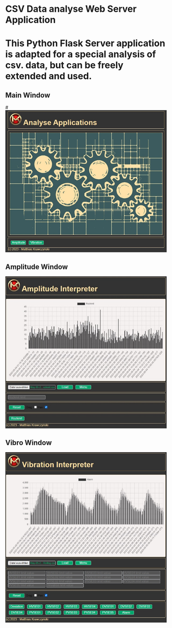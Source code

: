 # CSV Data analyse Web Server Application 
# This Python Flask Server application is adapted for a special analysis of csv. data, but can be freely extended and used.
## Main Window
#![Example](https://github.com/1mkRE/analyse_server/blob/master/main_window.jpg)
## Amplitude Window
![Example](https://github.com/1mkRE/analyse_server/blob/master/amp_window.jpg)
## Vibro Window
![Example](https://github.com/1mkRE/analyse_server/blob/master/vib_window.jpg)
